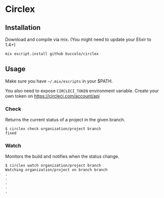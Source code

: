 # Circlex

## Installation

Download and compile via mix. (You might need to update your Elixir to 1.4+)

```
mix escript.install github buccolo/circlex
```

## Usage

Make sure you have `~/.mix/escripts` in your $PATH.

You also need to expose `CIRCLECI_TOKEN` environment variable. Create your own token on https://circleci.com/account/api

### Check

Returns the current status of a project in the given branch.

```
$ circlex check organization/project branch
fixed
```

### Watch

Monitors the build and notifies when the status change.

```
$ circlex watch organization/project branch
Watching organization/project on branch branch
.
.
.
.
.
```
